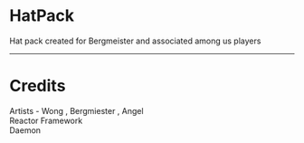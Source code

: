# HatPack
Hat pack created for Bergmeister and associated among us players


-----------------------
# Credits
Artists - Wong , Bergmiester , Angel  
Reactor Framework   
Daemon   
